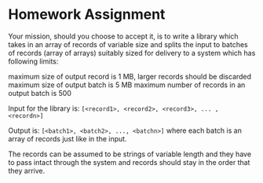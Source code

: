 # Homework Assignment

Your mission, should you choose to accept it, is to write a library which takes in an array of records of variable size and splits the input to batches of records (array of arrays) suitably sized for delivery to a system which has following limits:

maximum size of output record is 1 MB, larger records should be discarded
maximum size of output batch is 5 MB
maximum number of records in an output batch is 500

Input for the library is: `[<record1>, <record2>, <record3>, ... , <recordn>]`

Output is: `[<batch1>, <batch2>, ..., <batchn>]` where each batch is an array of records just like in the input.

The records can be assumed to be strings of variable length and they have to pass intact through the system and records should stay in the order that they arrive.
